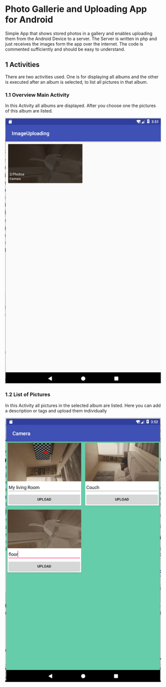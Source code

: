 # Photo Gallerie and Uploading App for Android
Simple App that shows stored photos in a gallery and enables uploading them from the Android Device to a server. The Server is written in php and just receives the images form the app over the internet. 
The code is commented sufficiently and should be easy to understand. 

## 1 Activities 
There are two activities used. One is for displaying all albums and the other is executed after an album is selected, to list all pictures in that album.

### 1.1 Overview Main Activity
In this Activity all albums are displayed. After you choose one the pictures of this album are listed.

![Overview Main Activity](https://github.com/saoudh/Android-Photo-Uploading/blob/master/overview.png)

### 1.2 List of Pictures
In this Activity all pictures in the selected album are listed. Here you can add a description or tags and upload them individually

![List pictures](https://github.com/saoudh/Android-Photo-Uploading/blob/master/listed_pictures.png)
